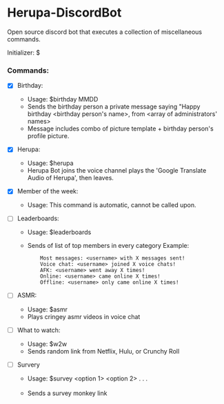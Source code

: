 # Herupa-DiscordBot
Open source discord bot that executes a collection of miscellaneous commands. 

Initializer: $

### Commands:

- [X] Birthday:
  - Usage: $birthday MMDD 
  - Sends the birthday person a private message saying "Happy birthday <birthday person's name>, from <array of administrators' names> 
  - Message includes combo of picture template + birthday person's profile picture. 

- [X] Herupa:
  - Usage: $herupa
  - Herupa Bot joins the voice channel plays the 'Google Translate Audio of Herupa', then leaves.
  
- [x] Member of the week:
  - Usage: This command is automatic, cannot be called upon.
  
- [ ] Leaderboards:
  - Usage: $leaderboards
  - Sends of list of top members in every category
    Example: 
    
            Most messages: <username> with X messages sent!
            Voice chat: <username> joined X voice chats!
            AFK: <username> went away X times!
            Online: <username> came online X times!
            Offline: <username> only came online X times!
  
- [ ] ASMR:
  - Usage: $asmr
  - Plays cringey asmr videos in voice chat
  
- [ ] What to watch:
  - Usage: $w2w
  - Sends random link from Netflix, Hulu, or Crunchy Roll
  
- [ ] Survery
  - Usage: $survey <prompt> <option 1> <option 2> . . . <option n>
  - Sends a survey monkey link
